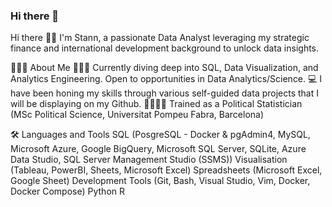 ### Hi there 👋

Hi there 👋🏽
I'm Stann, a passionate Data Analyst leveraging my strategic finance and international development background to unlock data insights.

🙋🏽‍♂️ About Me
👨🏽‍💻 Currently diving deep into SQL, Data Visualization, and Analytics Engineering. Open to opportunities in Data Analytics/Science.
💻 I have been honing my skills through various self-guided data projects that I will be displaying on my Github.
🧑🏽‍🔬🥼 Trained as a Political Statistician (MSc Political Science, Universitat Pompeu Fabra, Barcelona)

🛠️ Languages and Tools
SQL (PosgreSQL - Docker & pgAdmin4, MySQL, Microsoft Azure, Google BigQuery, Microsoft SQL Server, SQLite, Azure Data Studio, SQL Server Management Studio (SSMS))
Visualisation (Tableau, PowerBI, Sheets, Microsoft Excel)
Spreadsheets (Microsoft Excel, Google Sheet)
Development Tools (Git, Bash, Visual Studio, Vim, Docker, Docker Compose)
Python
R
